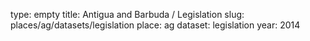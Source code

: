 type: empty
title: Antigua and Barbuda / Legislation
slug: places/ag/datasets/legislation
place: ag
dataset: legislation
year: 2014
